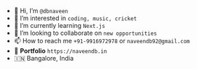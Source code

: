 - 👋 Hi, I’m `@dbnaveen`
- 👀 I’m interested in `coding, music, cricket`
- 🌱 I’m currently learning `Next.js`
- 💞️ I’m looking to collaborate on `new opportunities`
- 📫 How to reach me `+91-9916972978` or `naveendb92@gmail.com`
- 🔗 **Portfolio** `https://naveendb.in`
- 🇮🇳 Bangalore, India

<!---
dbnaveen/dbnaveen is a ✨ special ✨ repository because its `README.md` (this file) appears on your GitHub profile.
You can click the Preview link to take a look at your changes.
--->
